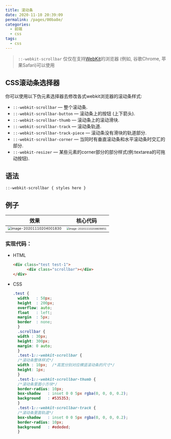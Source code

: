 ```yaml
---
title: 滚动条
date: 2020-11-10 20:39:09
permalink: /pages/00ba8e/
categories:
  - 前端
  - css
tags:
  - css
---
```

> `::-webkit-scrollbar` 仅仅在支持[WebKit](https://webkit.org/)的浏览器 (例如, 谷歌Chrome, 苹果Safari)可以使用

## CSS滚动条选择器

你可以使用以下伪元素选择器去修改各式webkit浏览器的滚动条样式:

- `::-webkit-scrollbar` — 整个滚动条.
- `::-webkit-scrollbar-button` — 滚动条上的按钮 (上下箭头).
- `::-webkit-scrollbar-thumb` — 滚动条上的滚动滑块.
- `::-webkit-scrollbar-track` — 滚动条轨道.
- `::-webkit-scrollbar-track-piece` — 滚动条没有滑块的轨道部分.
- `::-webkit-scrollbar-corner` — 当同时有垂直滚动条和水平滚动条时交汇的部分.
- `::-webkit-resizer` — 某些元素的corner部分的部分样式(例:textarea的可拖动按钮).

## 语法

```
::-webkit-scrollbar { styles here }
```

## 例子

|                             效果                             |                           核心代码                           |
| :----------------------------------------------------------: | :----------------------------------------------------------: |
| <img src="https://wjs-tik.oss-cn-shanghai.aliyuncs.com/img/image-20201110204001830.png" alt="image-20201110204001830" style="zoom:67%;" /> | <img src="https://wjs-tik.oss-cn-shanghai.aliyuncs.com/img/image-20201110204609851.png" alt="image-20201110204609851" style="zoom:50%;" /> |

### 实现代码：

- HTML

  ```html
  <div class="test test-1">
        <div class="scrollbar"></div>
  </div>
  ```

- CSS

  ```css
  .test {
    width   : 50px;
    height  : 200px;
    overflow: auto;
    float   : left;
    margin  : 5px;
    border  : none;
    }
    .scrollbar {
    width : 30px;
    height: 300px;
    margin: 0 auto;
    }
    .test-1::-webkit-scrollbar {
    /*滚动条整体样式*/
    width : 10px;  /*高宽分别对应横竖滚动条的尺寸*/
    height: 1px;
    }
    .test-1::-webkit-scrollbar-thumb {
    /*滚动条里面小方块*/
    border-radius: 10px;
    box-shadow   : inset 0 0 5px rgba(0, 0, 0, 0.2);
    background   : #535353;
    }
    .test-1::-webkit-scrollbar-track {
    /*滚动条里面轨道*/
    box-shadow   : inset 0 0 5px rgba(0, 0, 0, 0.2);
    border-radius: 10px;
    background   : #ededed;
    }
  ```

  

  

